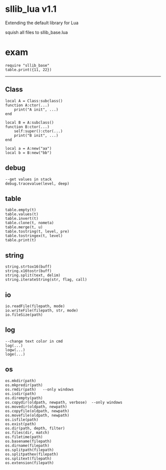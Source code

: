 # sllib_lua v1.1
Extending the default library for Lua

squish all files to sllib_base.lua 


# exam
```
require "sllib_base"
table.print({11, 22})
```

-----------------------------
## Class
```
local A = Class:subclass()
function A:ctor(...)
    print("A init", ...)
end

local B = A:subclass()
function B:ctor(...)
	self:super():ctor(...)
	print("B init", ...)
end

local a = A:new("aa")
local b = B:new("bb")
```

## debug
```
--get values in stack
debug.tracevalue(level, deep)
```

## table
```
table.empty(t)
table.values(t)
table.invert(t)
table.clone(t, nometa)
table.merge(t, u)
table.tostring(t, level, pre)
table.tostringex(t, level)
table.print(t)
```


## string
```
string.strtox16(buff)
string.x16tostr(buff)
string.split(text, delim)
string.iterateString(str, flag, call)
```


## io
```
io.readFile(filepath, mode)
io.writeFile(filepath, str, mode)
io.fileSize(path)
```

## log
```
--change text color in cmd
log(...)
logw(...)
loge(...)
```

## os
```
os.mkdir(path)
os.mkpredir(path)
os.rmdir(path)   --only windows
os.isdir(path)
os.dirempty(path)
os.copydir(oldpath, newpath, verbose)  --only windows
os.movedir(oldpath, newpath)
os.copyfile(oldpath, newpath)
os.movefile(oldpath, newpath)
os.isfile(path)
os.exist(path)
os.dir(path, depth, filter)
os.files(dir, match)
os.filetime(path)
os.basename(filepath)
os.dirname(filepath)
os.splitpath(filepath)
os.splitpathex(filepath)
os.splitext(filepath)
os.extension(filepath)
```










